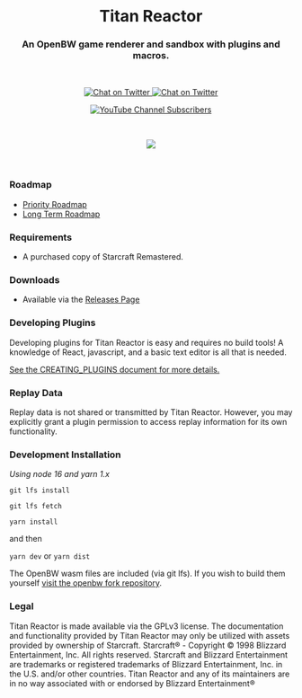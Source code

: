 <br />

<h1 align="center">Titan Reactor</h1>
<h3 align="center">An OpenBW game renderer and sandbox with plugins and macros.</h3>

<br>

<p align="center">
  <a href="https://twitter.com/imbateam" target="_blank">
    <img src="https://img.shields.io/twitter/follow/imbateam?label=%40imbateam&style=flat&colorA=000000&colorB=B7121F&logo=twitter&logoColor=B7121F" alt="Chat on Twitter">
  </a>
  <a href="https://discord.gg/ZZjjNvJ" target="_blank">
    <img src="https://img.shields.io/discord/835029442987950091?style=flat&colorA=B7121F&colorB=000000&label=discord&logo=discord&logoColor=FFFFFF" alt="Chat on Twitter">
  </a>
</p>
<p align="center">
<a href="http://youtube.imbateam.gg" target="_blank">
<img alt="YouTube Channel Subscribers" src="https://img.shields.io/youtube/channel/subscribers/UCj7TSQvBRYebRDIL0FW1MBQ?style=plastic" />
</a>
</p>
<br />

<p align="center">
  <img src="https://user-images.githubusercontent.com/586716/153120765-4fa4faf4-0e46-42b9-ba08-10ab5ace2f20.gif" />
</p>

<br/>

### Roadmap

-   [Priority Roadmap](https://lucky-equinox-32f.notion.site/Priority-Roadmap-ac07f27f9e44451d8b535a7e5e94db2b)
-   [Long Term Roadmap](https://lucky-equinox-32f.notion.site/Titan-Reactor-Roadmap-919e5145075a45b7b012b59fa6756d62)

### Requirements

-   A purchased copy of Starcraft Remastered.

### Downloads

-   Available via the [Releases Page](https://github.com/imbateam-gg/titan-reactor/releases)

### Developing Plugins

Developing plugins for Titan Reactor is easy and requires no build tools! A knowledge of React, javascript, and a basic text editor is all that is needed.

[See the CREATING_PLUGINS document for more details.](https://github.com/imbateam-gg/titan-reactor/blob/dev/CREATING_PLUGINS.md)

### Replay Data

Replay data is not shared or transmitted by Titan Reactor. However, you may explicitly grant a plugin permission to access replay information for its own functionality.

### Development Installation

_Using node 16 and yarn 1.x_

`git lfs install`

`git lfs fetch`

`yarn install`

and then

`yarn dev` or `yarn dist`

The OpenBW wasm files are included (via git lfs). If you wish to build them yourself [visit the openbw fork repository](https://github.com/imbateam-gg/openbw).

### Legal

Titan Reactor is made available via the GPLv3 license. The documentation and functionality provided by Titan Reactor may only be utilized with assets provided by ownership of Starcraft. Starcraft® - Copyright © 1998 Blizzard Entertainment, Inc. All rights reserved. Starcraft and Blizzard Entertainment are trademarks or registered trademarks of Blizzard Entertainment, Inc. in the U.S. and/or other countries. Titan Reactor and any of its maintainers are in no way associated with or endorsed by Blizzard Entertainment®

